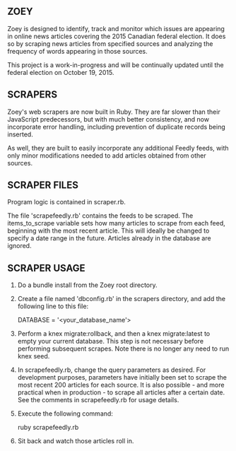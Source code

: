 
ZOEY
----

Zoey is designed to identify, track and monitor which issues are appearing in
online news articles covering the 2015 Canadian federal election. It does so by
scraping news articles from specified sources and analyzing the frequency of
words appearing in those sources.

This project is a work-in-progress and will be continually updated until the
federal election on October 19, 2015.


SCRAPERS
--------

Zoey's web scrapers are now built in Ruby. They are far slower than their
JavaScript predecessors, but with much better consistency, and now incorporate
error handling, including prevention of duplicate records being inserted.

As well, they are built to easily incorporate any additional
Feedly feeds, with only minor modifications needed to add articles obtained from
other sources.


SCRAPER FILES
-------------

Program logic is contained in scraper.rb.

The file 'scrapefeedly.rb' contains the feeds to be scraped. The items_to_scrape
variable sets how many articles to scrape from each feed, beginning with the
most recent article. This will ideally be changed to specify a date range in the
future. Articles already in the database are ignored.


SCRAPER USAGE
-------------

1) Do a bundle install from the Zoey root directory.

2) Create a file named 'dbconfig.rb' in the scrapers directory, and add
   the following line to this file:

      DATABASE = '<your_database_name'>

3) Perform a knex migrate:rollback, and then a knex migrate:latest to empty your
   current database. This step is not necessary before performing subsequent
   scrapes. Note there is no longer any need to run knex seed.

4) In scrapefeedly.rb, change the query parameters as desired. For development
   purposes, parameters have initially been set to scrape the most recent 200
   articles for each source. It is also possible - and more practical when in
   production - to scrape all articles after a certain date. See the comments in
   scrapefeedly.rb for usage details.

5) Execute the following command:

      ruby scrapefeedly.rb

6) Sit back and watch those articles roll in.
